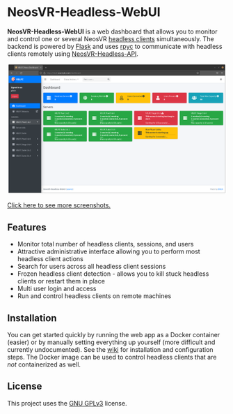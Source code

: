 # NeosVR-Headless-WebUI

**NeosVR-Headless-WebUI** is a web dashboard that allows you to monitor and control one or several NeosVR [headless clients](https://wiki.neos.com/Headless_Client) simultaneously. The backend is powered by [Flask](https://flask.palletsprojects.com/) and uses [rpyc](https://rpyc.readthedocs.io/) to communicate with headless clients remotely using [NeosVR-Headless-API](https://github.com/glitchfur/NeosVR-Headless-API).

![Screenshot showing the web interface, featuring several headless clients in different states.](screenshot.png)

[Click here to see more screenshots.](screenshots.md)

## Features

- Monitor total number of headless clients, sessions, and users
- Attractive administrative interface allowing you to perform most headless client actions
- Search for users across all headless client sessions
- Frozen headless client detection - allows you to kill stuck headless clients or restart them in place
- Multi user login and access
- Run and control headless clients on remote machines


## Installation

You can get started quickly by running the web app as a Docker container (easier) or by manually setting everything up yourself (more difficult and currently undocumented). See the [wiki](https://github.com/glitchfur/NeosVR-Headless-WebUI/wiki) for installation and configuration steps. The Docker image can be used to control headless clients that are _not_ containerized as well.

## License

This project uses the [GNU GPLv3](/LICENSE.txt) license.
